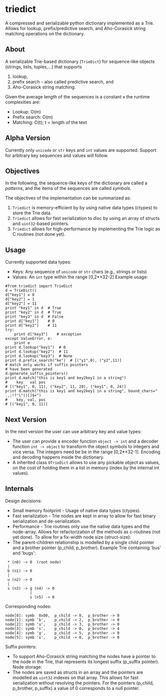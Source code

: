 # triedict
A compressed and serializable python dictionary implemented as a Trie. Allows for lookup, prefix/predictive search, and Aho-Corasick string matching operations on the dictionary.

## About ##
A serializable Trie-based dictionary (`TrieDict`) for sequence-like objects
(strings, lists, tuples,...) that supports

1. lookup,
2. prefix search - also called predictive search, and 
3. Aho-Corasick string matching.

Given the average length of the sequences is a constant `m` the
runtime complexities are:
* Lookup: O(m)
* Prefix search: O(m)
* Matching: O(t); t = length of the text

## Alpha Version ##
Currently only `unicode` or `str` keys and `int` values
are supported. Support for arbitrary key sequences
and values will follow.

## Objectives ##
In the following, the sequence-like keys of the dictionary
are called a *patterns*, and the items of the sequences
are called *symbols*.

The objectives of the implementation can be summarized as:

1. `Triedict` is memory-efficient by by using native data types (ctypes) to store the Trie data.
2. `Triedict` allows for fast serialization to disc by using an array of structs and `uint32`-based pointers.
3. `Triedict` allows for high-performance by implementing the Trie logic as C routines (not done yet).

## Usage ##
Currently supported data types:
* Keys: Any sequence of `unicode` or `str` chars (e.g., strings or lists)
* Values: An `int` type within the range [0,2**32-2]
Example usage:
```
#from triedict import TrieDict
d = TrieDict()
d["key1"] = 0
d["key2"] = 1
d["key2"] = 11
print "key1" in d  # True
print "key2" in d  # True
print "key3" in d  # False
print d["key1"]    # 0
print d["key2"]    # 11
try:
    print d["key3"]    # exception
except ValueError, e:
    print e
print d.lookup("key1")  # 0
print d.lookup("key2")  # 11
print d.lookup("key3")  # None
print d.prefix_search("ke")  # [("y1",0), ("y2",11)]
# match only works if suffix pointers
# have been generated
d.generate_suffix_pointers()
print d.match("this is key1 and key2key1 in a string")
#    key   val pos
# [("key1", 0, 11), ("key2", 11, 20), ("key1", 0, 24)]
print d.match("this is key1 and key2key1 in a string", bound_chars=" .,;!?'\"()[]$=")
#    key, val, pos
# [("key1", 0, 11)]
```
## Next Version ##
In the next version the user can use arbitrary key and value types:
* The user can provide a encoder function `object -> int` and a
  decoder function `int -> object` to transform the object symbols to
  integers and vice versa. The integers need be be in the range [0,2**32-1].
  Encoding and decoding happens inside the dictionary.
* A inherited class `OTrieDict` allows to use any pickable object as values,
  on the cost of holding them in a list in memory (index by the internal int values).

## Internals ##
Design decisions:
* Small memory footprint - Usage of native data types (ctypes).
* Fast serialization - Trie nodes are kept in array to allow for fast binary
    serialization and de-serialization.
* Performance - Trie routines only use the native data types
    and the node-array. Allows for refactorization of the methods as
    c-routines (not yet done).
To allow for a fix-width node size (struct-size): 
* The parent-children relationship is modelled by a single child pointer and a brother pointer
 (p_child, p_brother). Example Trie containing 'bus' and 'bugs':
```
 * (n0) -> 0  (root node)
 |
 b (n1) -> 0
 |
 u (n2) -> 0
 |
 s (n3) -> g (n4) -> 0
           |
           s (n5) -> 0
```
Corresponding nodes:
```
node[0]: symb  0x00,  p_child -> 0,  p_brother -> 0
node[1]: symb 'b',    p_child -> 2,  p_brother -> 0
node[2]: symb 'u',    p_child -> 3,  p_brother -> 0
node[3]: symb 's',    p_child -> 0,  p_brother -> 4
node[4]: symb 'g',    p_child -> 5,  p_brother -> 0
node[5]: symb 's',    p_child -> 0,  p_brother -> 0
```
Suffix pointers:
* To support Aho-Corasick string matching the nodes have a pointer
  to the node in the Trie, that represents its longest suffix (p_suffix pointer).
Node storage:
* The nodes are saved as structs in an array and the pointers are
  modelled as `uint32` indexes on that array. This allows for fast
  serialization without resolving the pointers. For the pointers
  (p_child, p_brother, p_suffix) a value of 0 corresponds to a null pointer.

